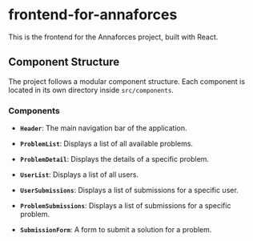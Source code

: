 # frontend-for-annaforces

This is the frontend for the Annaforces project, built with React.

## Component Structure

The project follows a modular component structure. Each component is located in its own directory inside `src/components`.

### Components

*   **`Header`**: The main navigation bar of the application.
*   **`ProblemList`**: Displays a list of all available problems.
*   **`ProblemDetail`**: Displays the details of a specific problem.

*   **`UserList`**: Displays a list of all users.
*   **`UserSubmissions`**: Displays a list of submissions for a specific user.
*   **`ProblemSubmissions`**: Displays a list of submissions for a specific problem.
*   **`SubmissionForm`**: A form to submit a solution for a problem.

